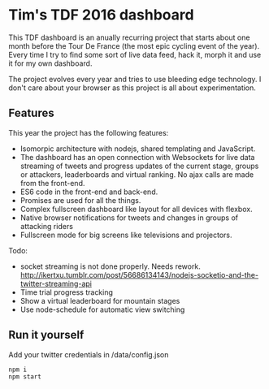 # Tim's TDF 2016 dashboard
This TDF dashboard is an anually recurring project that starts about one month before the Tour De France (the most epic cycling event of the year). Every time I try to find some sort of live data feed, hack it, morph it and use it for my own dashboard.

The project evolves every year and tries to use bleeding edge technology. I don't care about your browser as this project is all about experimentation.

## Features
This year the project has the following features:
* Isomorpic architecture with nodejs, shared templating and JavaScript.
* The dashboard has an open connection with Websockets for live data streaming of tweets and progress updates of the current stage, groups or attackers, leaderboards and virtual ranking. No ajax calls are made from the front-end.
* ES6 code in the front-end and back-end.
* Promises are used for all the things.
* Complex fullscreen dashboard like layout for all devices with flexbox. 
* Native browser notifications for tweets and changes in groups of attacking riders
* Fullscreen mode for big screens like televisions and projectors.

Todo:
* socket streaming is not done properly. Needs rework. http://ikertxu.tumblr.com/post/56686134143/nodejs-socketio-and-the-twitter-streaming-api
* Time trial progress tracking
* Show a virtual leaderboard for mountain stages
* Use node-schedule for automatic view switching

## Run it yourself
Add your twitter credentials in /data/config.json

```
npm i
npm start
```
